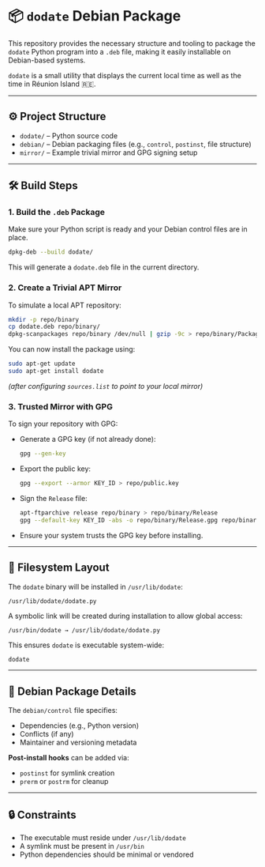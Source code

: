 # 📦 `dodate` Debian Package

This repository provides the necessary structure and tooling to package the `dodate` Python program into a `.deb` file, making it easily installable on Debian-based systems.

`dodate` is a small utility that displays the current local time as well as the time in Réunion Island 🇷🇪.

---

## ⚙️ Project Structure

- `dodate/` – Python source code
- `debian/` – Debian packaging files (e.g., `control`, `postinst`, file structure)
- `mirror/` – Example trivial mirror and GPG signing setup

---

## 🛠️ Build Steps

### 1. Build the `.deb` Package

Make sure your Python script is ready and your Debian control files are in place.

```bash
dpkg-deb --build dodate/
```

This will generate a `dodate.deb` file in the current directory.

### 2. Create a Trivial APT Mirror

To simulate a local APT repository:

```bash
mkdir -p repo/binary
cp dodate.deb repo/binary/
dpkg-scanpackages repo/binary /dev/null | gzip -9c > repo/binary/Packages.gz
```

You can now install the package using:

```bash
sudo apt-get update
sudo apt-get install dodate
```

_(after configuring `sources.list` to point to your local mirror)_

### 3. Trusted Mirror with GPG

To sign your repository with GPG:

- Generate a GPG key (if not already done):

  ```bash
  gpg --gen-key
  ```

- Export the public key:

  ```bash
  gpg --export --armor KEY_ID > repo/public.key
  ```

- Sign the `Release` file:

  ```bash
  apt-ftparchive release repo/binary > repo/binary/Release
  gpg --default-key KEY_ID -abs -o repo/binary/Release.gpg repo/binary/Release
  ```

- Ensure your system trusts the GPG key before installing.

---

## 📁 Filesystem Layout

The `dodate` binary will be installed in `/usr/lib/dodate`:

```
/usr/lib/dodate/dodate.py
```

A symbolic link will be created during installation to allow global access:

```
/usr/bin/dodate → /usr/lib/dodate/dodate.py
```

This ensures `dodate` is executable system-wide:

```bash
dodate
```

---

## 📄 Debian Package Details

The `debian/control` file specifies:

- Dependencies (e.g., Python version)
- Conflicts (if any)
- Maintainer and versioning metadata

**Post-install hooks** can be added via:

- `postinst` for symlink creation
- `prerm` or `postrm` for cleanup

---

## 🔒 Constraints

- The executable must reside under `/usr/lib/dodate`
- A symlink must be present in `/usr/bin`
- Python dependencies should be minimal or vendored
